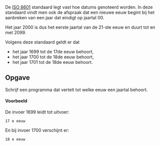 De <a href='https://nl.wikipedia.org/wiki/ISO_8601' target='_blank'>ISO 8601</a> standaard legt vast hoe datums genoteerd worden. In deze standaard vindt men ook de  afspraak dat een nieuwe eeuw begint bij het aanbreken van een jaar dat eindigt op jaartal 00.

Het jaar 2000 is dus het eerste jaartal van de 21-ste eeuw en duurt tot en met 2099.

Volgens deze standaard geldt er dat

- het jaar 1699 tot de 17de eeuw behoort,
- het jaar 1700 tot de 18de eeuw behoort,
- het jaar 1701 tot de 18de eeuw behoort.

## Opgave
Schrijf een programma dat vertelt tot welke eeuw een jaartal behoort.


#### Voorbeeld
De invoer 1699 leidt tot uitvoer:
```
17 e eeuw
```

En bij invoer 1700 verschijnt er:
```
18 e eeuw
```